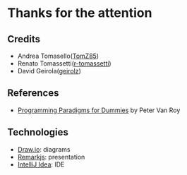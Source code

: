 # Thanks for the attention

## Credits
- Andrea Tomasello([TomZ85](https://github.com/tomz85))
- Renato Tomassetti([r-tomassetti](https://github.com/r-tomassetti))
- David Geirola([geirolz](https://github.com/geirolz))

## References
- [Programming Paradigms for Dummies](https://www.info.ucl.ac.be/~pvr/VanRoyChapter.pdf) by Peter Van Roy

## Technologies
- [Draw.io](https://draw.io/): diagrams
- [Remarkjs](https://remarkjs.com/): presentation
- [IntelliJ Idea](https://www.jetbrains.com/idea/): IDE